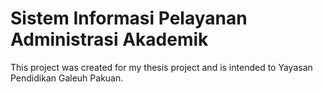 # Sistem Informasi Pelayanan Administrasi Akademik

This project was created for my thesis project and is intended to Yayasan Pendidikan Galeuh Pakuan.
